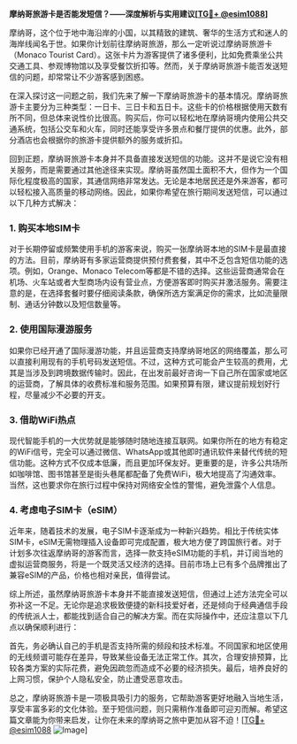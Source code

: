 **摩纳哥旅游卡是否能发短信？——深度解析与实用建议[[TG💪+ @esim1088](https://t.me/s/esim1088)]**

摩纳哥，这个位于地中海沿岸的小国，以其精致的建筑、奢华的生活方式和迷人的海岸线闻名于世。如果你计划前往摩纳哥旅游，那么一定听说过摩纳哥旅游卡（Monaco Tourist Card）。这张卡片为游客提供了诸多便利，比如免费乘坐公共交通工具、参观博物馆以及享受餐饮折扣等。然而，关于摩纳哥旅游卡能否发送短信的问题，却常常让不少游客感到困惑。

在深入探讨这一问题之前，我们先来了解一下摩纳哥旅游卡的基本情况。摩纳哥旅游卡主要分为三种类型：一日卡、三日卡和五日卡。这些卡的价格根据使用天数有所不同，但总体来说性价比很高。购买后，你可以轻松地在摩纳哥境内使用公共交通系统，包括公交车和火车，同时还能享受许多景点和餐厅提供的优惠。此外，部分酒店也会根据你的旅游卡提供额外的服务或折扣。

回到正题，摩纳哥旅游卡本身并不具备直接发送短信的功能。这并不是说它没有相关服务，而是需要通过其他途径来实现。摩纳哥虽然国土面积不大，但作为一个国际化程度极高的国家，其通信网络非常发达。无论是本地居民还是外来游客，都可以轻松接入高质量的移动网络。因此，如果你希望在旅行期间发送短信，可以通过以下几种方式解决：

### 1. **购买本地SIM卡**
对于长期停留或频繁使用手机的游客来说，购买一张摩纳哥本地的SIM卡是最直接的方法。目前，摩纳哥有多家运营商提供预付费套餐，其中不乏包含短信功能的选项。例如，Orange、Monaco Telecom等都是不错的选择。这些运营商通常会在机场、火车站或者大型商场内设有营业点，方便游客即时购买并激活服务。需要注意的是，在选择套餐时要仔细阅读条款，确保所选方案满足你的需求，比如流量限制、通话分钟数以及短信数量等。

### 2. **使用国际漫游服务**
如果你已经开通了国际漫游功能，并且运营商支持摩纳哥地区的网络覆盖，那么可以直接利用现有的手机号码发送短信。不过，这种方式可能会产生较高的费用，尤其是当涉及到跨境数据传输时。因此，在出发前最好咨询一下自己所在国家或地区的运营商，了解具体的收费标准和服务范围。如果预算有限，建议提前规划好行程，尽量减少不必要的开支。

### 3. **借助WiFi热点**
现代智能手机的一大优势就是能够随时随地连接互联网。如果你所在的地方有稳定的WiFi信号，完全可以通过微信、WhatsApp或其他即时通讯软件来替代传统的短信功能。这种方式不仅成本低廉，而且更加环保友好。更重要的是，许多公共场所如咖啡馆、图书馆甚至是街头巷尾都配备了免费WiFi，极大地提高了沟通效率。当然，这也要求你在旅行过程中保持对网络安全性的警惕，避免泄露个人信息。

### 4. **考虑电子SIM卡（eSIM）**
近年来，随着技术的发展，电子SIM卡逐渐成为一种新兴趋势。相比于传统实体SIM卡，eSIM无需物理插入设备即可完成配置，极大地方便了跨国旅行者。对于计划多次往返摩纳哥的游客而言，选择一款支持eSIM功能的手机，并订阅当地的虚拟运营商服务，将是一个既灵活又经济的选择。目前市场上已有多个品牌推出了兼容eSIM的产品，价格也相对亲民，值得尝试。

综上所述，虽然摩纳哥旅游卡本身并不能直接发送短信，但通过上述方法完全可以弥补这一不足。无论你是追求极致便捷的新科技爱好者，还是倾向于经典通信手段的传统派人士，都能找到适合自己的解决方案。而在实际操作中，还应注意以下几点以确保顺利进行：

首先，务必确认自己的手机是否支持所需的频段和技术标准。不同国家和地区使用的无线频谱可能存在差异，导致某些设备无法正常工作。其次，合理安排预算，比较各类方案的实际花费，避免因疏忽而造成不必要的经济损失。最后，培养良好的上网习惯，保护个人隐私安全，防止遭受恶意攻击。

总之，摩纳哥旅游卡是一项极具吸引力的服务，它帮助游客更好地融入当地生活，享受丰富多彩的文化体验。至于短信问题，则只需稍作准备即可迎刃而解。希望这篇文章能为你带来启发，让你在未来的摩纳哥之旅中更加从容不迫！[[TG💪+ @esim1088](https://t.me/s/esim1088) ![Image](https://i.postimg.cc/4NQfJmqS/Snipaste-2025-05-13-00-14-12.png)]